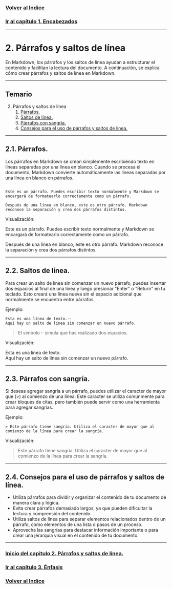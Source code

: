 
### [Volver al Indice](../readme.md)

### [Ir al capítulo 1. Encabezados](../01-Encabezados/readme.md)

---

# 2. Párrafos y saltos de línea

En Markdown, los párrafos y los saltos de línea ayudan a estructurar el contenido y facilitan la lectura del documento. A continuación, se explica cómo crear párrafos y saltos de línea en Markdown.

---

## Temario 
2. Párrafos y saltos de línea
    1. [Párrafos.](#21-párrafos)
    2. [Saltos de línea.](#22-saltos-de-línea)
    3. [Párrafos con sangría.](#23-párrafos-con-sangría)
    4. [Consejos para el uso de párrafos y saltos de línea.](#24-consejos-para-el-uso-de-párrafos-y-saltos-de-línea)

---

## 2.1. Párrafos.
Los párrafos en Markdown se crean simplemente escribiendo texto en líneas separadas por una línea en blanco. Cuando se procesa el documento, Markdown convierte automáticamente las líneas separadas por una línea en blanco en párrafos.

~~~

Este es un párrafo. Puedes escribir texto normalmente y Markdown se encargará de formatearlo correctamente como un párrafo.

Después de una línea en blanco, este es otro párrafo. Markdown reconoce la separación y crea dos párrafos distintos.

~~~

Visualización:

Este es un párrafo. Puedes escribir texto normalmente y Markdown se encargará de formatearlo correctamente como un párrafo.

Después de una línea en blanco, este es otro párrafo. Markdown reconoce la separación y crea dos párrafos distintos.

---

## 2.2. Saltos de línea.
Para crear un salto de línea sin comenzar un nuevo párrafo, puedes insertar dos espacios al final de una línea y luego presionar "Enter" o "Return" en tu teclado. Esto creará una línea nueva sin el espacio adicional que normalmente se encuentra entre párrafos.

Ejemplo:

~~~
Esta es una línea de texto.··
Aquí hay un salto de línea sin comenzar un nuevo párrafo.
~~~
> El símbolo ·· simula que has realizado dos espacios.

Visualización:

Esta es una línea de texto.  
Aquí hay un salto de línea sin comenzar un nuevo párrafo.

---

## 2.3. Párrafos con sangría.
Si deseas agregar sangría a un párrafo, puedes utilizar el caracter de mayor que (>) al comienzo de una línea. Este caracter se utiliza comúnmente para crear bloques de citas, pero también puede servir como una herramienta para agregar sangrías.

Ejemplo:

~~~
> Este párrafo tiene sangría. Utiliza el caracter de mayor que al comienzo de la línea para crear la sangría.

~~~

Visualización:

> Este párrafo tiene sangría. Utiliza el caracter de mayor que al comienzo de la línea para crear la sangría.

---

## 2.4. Consejos para el uso de párrafos y saltos de línea.
- Utiliza párrafos para dividir y organizar el contenido de tu documento de manera clara y lógica.
- Evita crear párrafos demasiado largos, ya que pueden dificultar la lectura y comprensión del contenido.
- Utiliza saltos de línea para separar elementos relacionados dentro de un párrafo, como elementos de una lista o pasos de un proceso.
- Aprovecha las sangrías para destacar información importante o para crear una jerarquía visual en el contenido de tu documento.

---

### [Inicio del capitulo 2. Párrafos y saltos de línea.](#2-párrafos-y-saltos-de-línea)

### [Ir al capítulo 3. Énfasis](../03-Enfasis/readme.md)

### [Volver al Indice](../readme.md)
